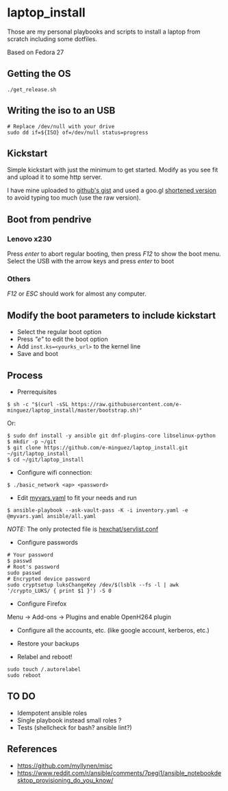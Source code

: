 # laptop_install
Those are my personal playbooks and scripts to install a laptop from scratch
including some dotfiles.

Based on Fedora 27

## Getting the OS

```
./get_release.sh
```

## Writing the iso to an USB

```
# Replace /dev/null with your drive
sudo dd if=${ISO} of=/dev/null status=progress
```

## Kickstart

Simple kickstart with just the minimum to get started. Modify as you see fit
and upload it to some http server.

I have mine uploaded to
[github's gist](https://gist.github.com/e-minguez/988d9acb0632b3b6e99fa714ccd6a2df) and
used a goo.gl [shortened version](https://goo.gl/rdaFBM) to avoid typing too much (use the raw version).

## Boot from pendrive

### Lenovo x230
Press *enter* to abort regular booting, then press *F12* to show
the boot menu.
Select the USB with the arrow keys and press *enter* to boot

### Others
*F12* or *ESC* should work for almost any computer.

## Modify the boot parameters to include kickstart

* Select the regular boot option
* Press *"e"* to edit the boot option
* Add ```inst.ks=<yourks_url>``` to the kernel line
* Save and boot

## Process

* Prerrequisites

```
$ sh -c "$(curl -sSL https://raw.githubusercontent.com/e-minguez/laptop_install/master/bootstrap.sh)"
```

Or:

```
$ sudo dnf install -y ansible git dnf-plugins-core libselinux-python
$ mkdir -p ~/git
$ git clone https://github.com/e-minguez/laptop_install.git ~/git/laptop_install
$ cd ~/git/laptop_install
```

* Configure wifi connection:

```
$ ./basic_network <ap> <password>
```

* Edit [myvars.yaml](myvars.yaml) to fit your needs and run

```
$ ansible-playbook --ask-vault-pass -K -i inventory.yaml -e @myvars.yaml ansible/all.yaml
```

*NOTE:* The only protected file is [hexchat/servlist.conf](hexchat/servlist.conf)

* Configure passwords

```
# Your password
$ passwd
# Root's password
sudo passwd
# Encrypted device password
sudo cryptsetup luksChangeKey /dev/$(lsblk --fs -l | awk '/crypto_LUKS/ { print $1 }') -S 0
```

* Configure Firefox

Menu -> Add-ons -> Plugins and enable OpenH264 plugin

* Configure all the accounts, etc. (like google account, kerberos, etc.)

* Restore your backups

* Relabel and reboot!

```
sudo touch /.autorelabel
sudo reboot
```

## TO DO
* Idempotent ansible roles
* Single playbook instead small roles ?
* Tests (shellcheck for bash? ansible lint?)

## References
* https://github.com/myllynen/misc
* https://www.reddit.com/r/ansible/comments/7pegi1/ansible_notebookdesktop_provisioning_do_you_know/

